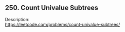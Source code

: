 ## 250. Count Univalue Subtrees

Description:  
https://leetcode.com/problems/count-univalue-subtrees/